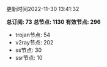 更新时间2022-11-30 13:41:32

**总订阅: 73**
**总节点: 1130**
**有效节点: 296**
- trojan节点: 54
- v2ray节点: 202
- ss节点: 30
- ssr节点: 10

